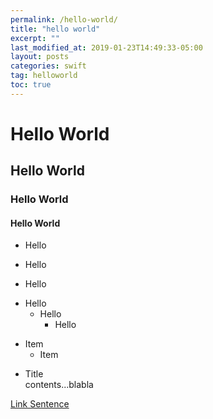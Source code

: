 ```yaml
---
permalink: /hello-world/
title: "hello world"
excerpt: ""
last_modified_at: 2019-01-23T14:49:33-05:00
layout: posts
categories: swift
tag: helloworld
toc: true
---
```



# Hello World
## Hello World
### Hello World
#### Hello World

+ Hello
- Hello
* Hello

+ Hello
  - Hello
    * Hello

* Item
  * Item

- Title  
  contents...blabla

[Link Sentence](https://naver.com)